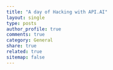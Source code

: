 ```yaml
---
title: "A day of Hacking with API.AI"
layout: single
type: posts
author_profile: true
comments: true
category: General
share: true
related: true
sitemap: false
---
```

